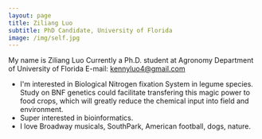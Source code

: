 ```yaml
---
layout: page
title: Ziliang Luo
subtitle: PhD Candidate, University of Florida
image: /img/self.jpg
---
```



My name is Ziliang Luo
Currently a Ph.D. student at Agronomy Department of University of Florida
E-mail: kennyluo4@gmail.com

- I'm interested in Biological Nitrogen fixation System in legume species. Study on BNF genetics could facilitate transfering this magic power to food crops, which will greatly reduce the chemical input into field and environment.
- Super interested in bioinformatics.
- I love Broadway musicals, SouthPark, American football, dogs, nature.
